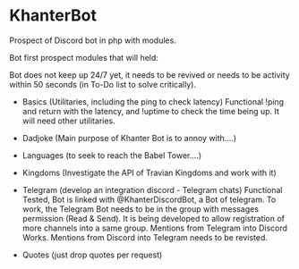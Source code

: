 # KhanterBot
Prospect of Discord bot in php with modules.

Bot first prospect modules that will held:

Bot does not keep up 24/7 yet, it needs to be revived or needs to be activity within 50 seconds (in To-Do list to solve critically).

- Basics (Utilitaries, including the ping to check latency)
  Functional !ping and return with the latency, and !uptime to check the time being up.
  It will need other utilitaries.
- Dadjoke (Main purpose of Khanter Bot is to annoy with....)
  
- Languages (to seek to reach the Babel Tower....)
  
- Kingdoms (Investigate the API of Travian Kingdoms and work with it)
  
- Telegram (develop an integration discord - Telegram chats)
  Functional Tested, Bot is linked with @KhanterDiscordBot, a Bot of telegram. To work, the Telegram Bot needs to be in the group with messages permission (Read & Send).
  It is being developed to allow registration of more channels into a same group.
  Mentions from Telegram into Discord Works.
  Mentions from Discord into Telegram needs to be revisted.
- Quotes (just drop quotes per request)
